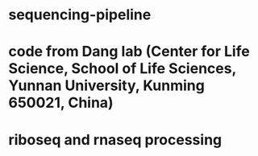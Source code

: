 # sequencing-pipeline
# code from Dang lab (Center for Life Science, School of Life Sciences, Yunnan University, Kunming 650021, China)
# riboseq and rnaseq processing
